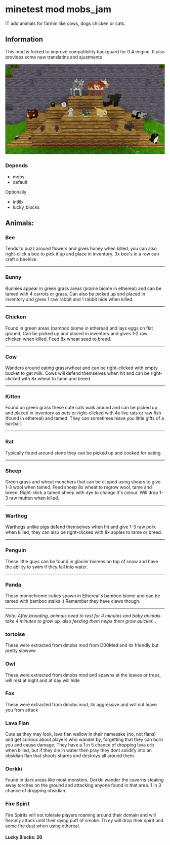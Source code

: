 # minetest mod mobs_jam

IT add animals for farmin like cows, dogs chicken or cats.

## Information

This mod is forked to improve compatibility backguard for 0.4 engine. It also provides some new translatins and ajustments

![](screenshot.png)

### Depends

* mobs
* default

Optionally

* intlib
* lucky_blocks

## Animals:

### Bee
Tends to buzz around flowers and gives honey when killed, you can also right-click a bee to pick it up and place in inventory. 3x bee's in a row can craft a beehive.

---
### Bunny
Bunnies appear in green grass areas (prairie biome in ethereal) and can be tamed with 4 carrots or grass. Can also be picked up and placed in inventory and gives 1 raw rabbit and 1 rabbit hide when killed.

---
### Chicken
Found in green areas (bamboo biome in ethereal) and lays eggs on flat ground, Can be picked up and placed in inventory and gives 1-2 raw chicken when killed. Feed 8x wheat seed to breed.

---
### Cow
Wanders around eating grass/wheat and can be right-clicked with empty bucket to get milk. Cows will defend themselves when hit and can be right-clicked with 8x wheat to tame and breed.

---
### Kitten
Found on green grass these cute cats walk around and can be picked up and placed in inventory as pets or right-clicked with 4x live rats or raw fish (found in ethereal) and tamed.  They can sometimes leave you little gifts of a hairball.

---
### Rat
Typically found around stone they can be picked up and cooked for eating.

---
### Sheep
Green grass and wheat munchers that can be clipped using shears to give 1-3 wool when tamed. Feed sheep 8x wheat to regrow wool, tame and breed.  Right-click a tamed sheep with dye to change it's colour.  Will drop 1-3 raw mutton when killed.

---
### Warthog
Warthogs unlike pigs defend themselves when hit and give 1-3 raw pork when killed, they can also be right-clicked with 8x apples to tame or breed.

---
### Penguin
These little guys can be found in glacier biomes on top of snow and have the ability to swim if they fall into water.

---
### Panda
These monochrome cuties spawn in Ethereal's bamboo biome and can be tamed with bamboo stalks :)  Remember they have claws though.

---
*Note: After breeding, animals need to rest for 4 minutes and baby animals take 4 minutes to grow up, also feeding them helps them grow quicker...*

### tortoise
These were extracted from dmobs mod from D00Med and its friendly but pretty slowww

### Owl
These were extracted from dmobs mod and spawns at the leaves or trees, will rest at night and at day will hide

### Fox
These were extracted from dmobs mod, its aggressive and will not leave you from attack

### Lava Flan

Cute as they may look, lava flan wallow in their namesake (no, not flans) and get curious about players who wander by, forgetting 
that they can burn you and cause damage. They have a 1 in 5 chance of dropping lava orb when killed, but if they die in water then
 pray they dont solidify into an obsidian flan that shoots shards and destroys all around them.

### Oerkki

Found in dark areas like most monsters, Oerkki wander the caverns stealing away torches on the ground and attacking anyone found in that area. 1 in 3 chance of dropping obsidian.

### Fire Spirit

Fire Spirits will not tolerate players roaming around their domain and will fiercely attack until their dying puff of smoke. Th
ey will drop their spirit and some fire dust when using ethereal.


#### Lucky Blocks: 20
